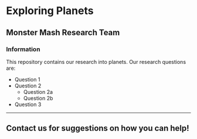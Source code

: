 # Exploring Planets

## Monster Mash Research Team

### Information

This repository contains our research into planets. Our research questions are:
* Question 1
* Question 2
  - Question 2a
  - Question 2b
* Question 3

---
Contact us for suggestions on how you can help!
---
